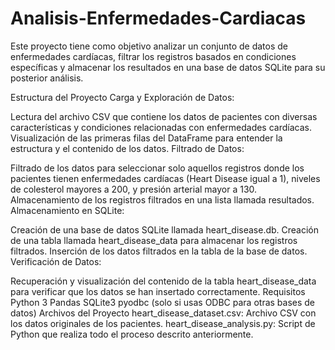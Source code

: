 # Analisis-Enfermedades-Cardiacas
Este proyecto tiene como objetivo analizar un conjunto de datos de enfermedades cardíacas, filtrar los registros basados en condiciones específicas y almacenar los resultados en una base de datos SQLite para su posterior análisis.

Estructura del Proyecto
Carga y Exploración de Datos:

Lectura del archivo CSV que contiene los datos de pacientes con diversas características y condiciones relacionadas con enfermedades cardíacas.
Visualización de las primeras filas del DataFrame para entender la estructura y el contenido de los datos.
Filtrado de Datos:

Filtrado de los datos para seleccionar solo aquellos registros donde los pacientes tienen enfermedades cardíacas (Heart Disease igual a 1), niveles de colesterol mayores a 200, y presión arterial mayor a 130.
Almacenamiento de los registros filtrados en una lista llamada resultados.
Almacenamiento en SQLite:

Creación de una base de datos SQLite llamada heart_disease.db.
Creación de una tabla llamada heart_disease_data para almacenar los registros filtrados.
Inserción de los datos filtrados en la tabla de la base de datos.
Verificación de Datos:

Recuperación y visualización del contenido de la tabla heart_disease_data para verificar que los datos se han insertado correctamente.
Requisitos
Python 3
Pandas
SQLite3
pyodbc (solo si usas ODBC para otras bases de datos)
Archivos del Proyecto
heart_disease_dataset.csv: Archivo CSV con los datos originales de los pacientes.
heart_disease_analysis.py: Script de Python que realiza todo el proceso descrito anteriormente.
